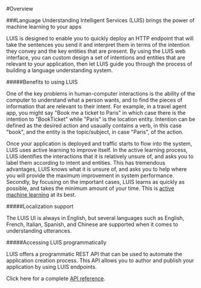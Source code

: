 <!-- NavPath: LUIS API
LinkLabel: Overview
Url: LUIS-api/documentation/home
Weight: 100 -->

#Overview

###Language Understanding Intelligent Services (LUIS) brings the power of machine learning to your apps

LUIS is designed to enable you to quickly deploy an HTTP endpoint that will take the sentences you send it and interpret them in terms of the intention they convey and the key entities that are present. By using the LUIS web interface, you can custom design a set of intentions and entities that are relevant to your application, then let LUIS guide you through the process of building a language understanding system. 

#####Benefits to using LUIS

One of the key problems in human-computer interactions is the ability of the computer to understand what a person wants, and to find the pieces of information that are relevant to their intent. For example, in a travel agent app, you might say "Book me a ticket to Paris" in which case there is the intention to "BookTicket" while "Paris" is the location entity. Intention can be defined as the desired action and usaually contains a verb, in this case "book", and the entity is the topic/subject, in case "Paris", of the action.

Once your application is deployed and traffic starts to flow into the system, LUIS uses active learning to improve itself. In the active learning process, LUIS identifies the interactions that it is relatively unsure of, and asks you to label them according to intent and entities. This has tremendous advantages, LUIS knows what it is unsure of, and asks you to help where you will provide the maximum improvement in system performance. Secondly, by focusing on the important cases, LUIS learns as quickly as possible, and takes the minimum amount of your time. This is [active machine learning](ActiveLearning.md) at its best.

#####Localization support 

The LUIS UI is always in English, but several languages such as English, French, Italian, Spanish, and Chinese are supported when it comes to understanding utterances. 

#####Accessing LUIS programmatically 

LUIS offers a programmatic REST API that can be used to automate the application creation process. This API allows you to author and publish your application by using LUIS endpoints. 

Click here for a complete [API reference](https://dev.projectoxford.ai/docs/services/56d95961e597ed0f04b76e58/operations/56f8a55119845511c81de488). 
